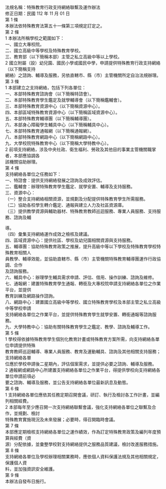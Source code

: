 法規名稱：特殊教育行政支持網絡聯繫及運作辦法  
修正日期：民國 112 年 11 月 01 日  
第 1 條  
本辦法依特殊教育法第五十一條第三項規定訂定之。  
第 2 條  
1 本辦法所稱學校之範圍如下：  
一、國立大專校院。  
二、國立高級中等學校及特殊教育學校。  
三、教育部（以下簡稱本部）主管之私立高級中等以上學校。  
2 國立附屬（設）幼兒園、國民小學或國民中學，申請提供特殊教育行政支持網絡（以下簡稱支持  
網絡）之諮詢、輔導及服務，另依直轄市、縣（市）主管機關所定自治法規辦理。  
第 3 條  
1 本部建立之支持網絡，包括下列各單位：  
一、本部特殊教育諮詢會（以下簡稱特諮會）。  
二、本部特殊教育學生鑑定及就學輔導會（以下簡稱鑑輔會）。  
三、本部特殊教育資源中心（以下簡稱資源中心）。  
四、本部區域特殊教育資源中心（以下簡稱區域資源中心）。  
五、本部特殊教育輔導團（以下簡稱輔導團）。  
六、本部身心障礙學生輔具中心（以下簡稱輔具中心）。  
七、本部特殊教育通報網（以下簡稱通報網）。  
八、本部特殊教育網路中心（以下簡稱網路中心）。  
九、大學校院特殊教育中心（以下簡稱大學特教中心）。  
2 前項支持網絡，涉及中央社政、衛生福利、勞政及其他目的事業主管機關職掌者，本部應協調各  
該機關協助辦理。  
第 4 條  
支持網絡各單位之任務如下：  
一、特諮會：提供支持網絡發展之諮詢及成效評估。  
二、鑑輔會：辦理特殊教育學生鑑定、就學安置、輔導及支持服務。  
三、資源中心：  
（一）整合支持網絡相關資源，並規劃及分配提供特殊教育學生所需服務。  
（二）協助各校學生轉介鑑定、通報與建立人力及社區資源庫。  
（三）提供教學資源與輔助器材、特殊教育教師巡迴服務、專業人員服務、支持服務、諮詢及輔  


導。  
（四）彙集支持網絡運作成效之檢核及建議。  
四、區域資源中心：提供社區、學校及幼兒園相關資源與支持服務。  
五、輔導團：協助特殊教育政策之推展，提升高級中等以下學校及特殊教育學校特殊教育相關人  
員教學、輔導效能，並協助直轄市、縣（市）主管機關特殊教育輔導團運作行政協調、合作  
及諮詢服務。  
六、輔具中心：辦理學生輔具需求申請、評估、借用、操作訓練、諮詢及維修。  
七、通報網：建置特殊教育學生通報、轉銜及大專校院申請支持網絡各單位之作業平台，並提供  
教育訓練及網路操作諮詢。  
八、網路中心：建置國立高級中等學校、國立特殊教育學校及本部主管之私立高級中等學校申請  
支持網絡各單位之作業平台，並提供特殊教育學生就學安置、轉銜通報等諮詢服務。  
九、大學特教中心：協助有關特殊教育學生之鑑定、教學、諮詢及輔導工作。  
第 5 條  
1 學校得依據特殊教育學生個別化教育計畫或特殊教育方案所需，向支持網絡各單位申請提供特殊  
教育教師巡迴輔導、專業人員服務、教育及運動輔具、諮詢及其他相關支持服務；支持網絡各單  
位應於學校申請後二星期內，評估個案需求，並提供必要之諮詢、輔導及服務。  
2 通報網或網路中心所建置支持網絡各單位之作業平台，得提供學校向支持網絡各單位申請前項必  
要之諮詢、輔導及服務，並公告支持網絡各單位最新訊息及動態。  
第 6 條  
1 支持網絡各單位應依其任務定期召開會議，研訂、執行及檢討各工作計畫，並編列相關經費。  
2 本部每年至少應召開一次支持網絡聯繫會議，強化支持網絡各單位之聯繫及合作，並規劃、檢討  
特殊教育實施現況及未來發展；必要時，得召開臨時會議。  
第 7 條  
本部應定期檢核支持網絡各單位之運作績效，作為訂定特殊教育政策及編列年度預算與經費（資  
源）分配依據，並彙整學校對支持網絡提供之服務品質建議，檢討改進服務措施。  
第 8 條  
支持網絡各單位及學校辦理相關業務時，應依個人資料保護法規及其他相關規定，保護個人資  
料，並加強資訊安全維護。  
第 9 條  
本辦法自發布日施行。  


